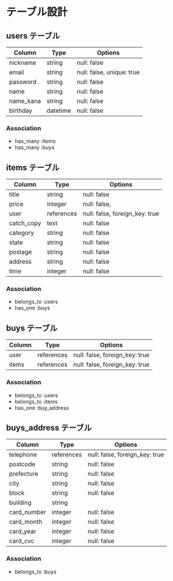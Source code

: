 # テーブル設計

## users テーブル

| Column     | Type     | Options                   |
| ---------- | -------- | ------------------------- |
| nickname   | string   | null: false               |
| email      | string   | null: false, unique: true |
| password   | string   | null: false               |
| name       | string   | null: false               |
| name_kana  | string   | null: false               |
| birthday   | datetime | null: false               |

### Association

- has_many :items
- has_many :buys

## items テーブル

| Column     | Type       | Options                        |
| ---------- | ------     | ------------------------------ |
| title      | string     | null: false                    |
| price      | integer    | null: false,                   |
| user       | references | null: false, foreign_key: true |
| catch_copy | text       | null: false                    |
| category   | string     | null: false                    |
| state      | string     | null: false                    |
| postage    | string     | null: false                    |
| address    | string     | null: false                    |
| time       | integer    | null: false                    |

### Association

- belongs_to :users
- has_one    :buys


## buys テーブル

| Column | Type       | Options                        |
| ------ | ---------- | ------------------------------ |
| user   | references | null: false, foreign_key: true |
| items  | references | null: false, foreign_key: true |

### Association

- belongs_to :users
- belongs_to :items
- has_one :buy_address

## buys_address テーブル

| Column      | Type       | Options                        |
| ----------- | ---------- | ------------------------------ |
| telephone   | references | null: false, foreign_key: true |
| postcode    | string     | null: false                    |
| prefecture  | string     | null: false                    |
| city        | string     | null: false                    |
| block       | string     | null: false                    |
| building    | string     |                                |
| card_number | integer    | null: false                    |
| card_month  | integer    | null: false                    |
| card_year   | integer    | null: false                    |
| card_cvc    | integer    | null: false                    |


### Association

- belongs_to :buys